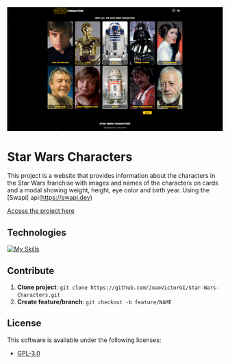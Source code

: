 <img src="./assets/screenshot.png"/>

# Star Wars Characters

This project is a website that provides information about the characters in the Star Wars franchise with images and names of the characters on cards and a modal showing weight, height, eye color and birth year. Using the [Swapi] api(https://swapi.dev)

[Access the project here](https://joaovictorgi.github.io/Star-Wars-Characters/)
## Technologies
[![My Skills](https://skillicons.dev/icons?i=js,html,tailwindcss)](https://skillicons.dev)

## Contribute
1. **Clone project**: `git clone https://github.com/JoaoVictorGI/Star-Wars-Characters.git`
2. **Create feature/branch**: `git checkout -b feature/NAME`

## License

This software is available under the following licenses:

- [GPL-3.0](https://www.gnu.org/licenses/gpl-3.0.html)
